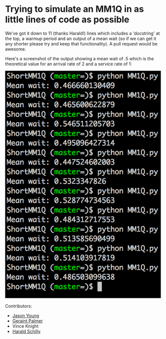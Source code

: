 # Trying to simulate an MM1Q in as little lines of code as possible

We've got it down to 11 (thanks Harald!) lines which includes a 'docstring' at the top, a warmup period and an output of a mean wait (so if we can get it any shorter please try and keep that functionality).
A pull request would be awesome.

Here's a screenshot of the output showing a mean wait of .5 which is the theoretical value for an arrival rate of 2 and a service rate of 1:

![](screengrab.png)

Contributors:

- [Jason Young](https://github.com/JasYoung314)
- [Geraint Palmer](https://github.com/geraintpalmer)
- Vince Knight
- [Harald Schilly](https://github.com/haraldschilly)
